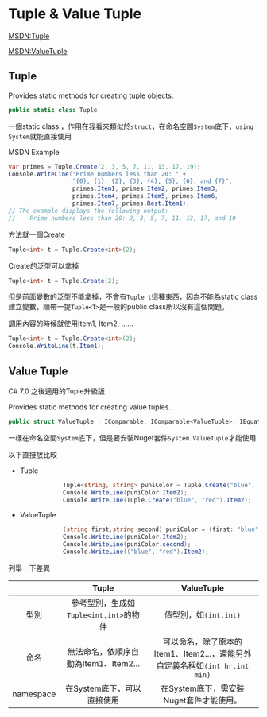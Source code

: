 # Tuple & Value Tuple

[MSDN:Tuple](https://docs.microsoft.com/zh-tw/dotnet/api/system.tuple?view=net-5.0)

[MSDN:ValueTuple](https://docs.microsoft.com/zh-tw/dotnet/api/system.valuetuple?view=net-5.0)

## Tuple



Provides static methods for creating tuple objects.

```csharp
public static class Tuple
```



一個static class ，作用在我看來類似於`struct`，在命名空間`System`底下，`using System`就能直接使用

MSDN Example

```C#
var primes = Tuple.Create(2, 3, 5, 7, 11, 13, 17, 19);
Console.WriteLine("Prime numbers less than 20: " + 
                  "{0}, {1}, {2}, {3}, {4}, {5}, {6}, and {7}",
                  primes.Item1, primes.Item2, primes.Item3, 
                  primes.Item4, primes.Item5, primes.Item6,
                  primes.Item7, primes.Rest.Item1);
// The example displays the following output:
//    Prime numbers less than 20: 2, 3, 5, 7, 11, 13, 17, and 19
```



方法就一個Create

```C#
Tuple<int> t = Tuple.Create<int>(2);
```

Create的泛型可以拿掉

```C#
Tuple<int> t = Tuple.Create(2);
```

但是前面變數的泛型不能拿掉，不會有`Tuple t`這種東西，因為不能為static class建立變數，順帶一提`Tuple<T>`是一般的public class所以沒有這個問題。

調用內容的時候就使用Item1, Item2, ...... 

```C#
Tuple<int> t = Tuple.Create<int>(2);
Console.WriteLine(t.Item1);
```



## Value Tuple

C# 7.0 之後適用的Tuple升級版

Provides static methods for creating value tuples.

```csharp
public struct ValueTuple : IComparable, IComparable<ValueTuple>, IEquatable<ValueTuple>, System.Collections.IStructuralComparable, System.Collections.IStructuralEquatable, System.Runtime.CompilerServices.ITuple
```

一樣在命名空間`System`底下，但是要安裝Nuget套件`System.ValueTuple`才能使用

以下直接放比較

* Tuple

  ```C#
              Tuple<string, string> puniColor = Tuple.Create("blue", "red");
              Console.WriteLine(puniColor.Item2);
              Console.WriteLine(Tuple.Create("blue", "red").Item2);
  ```

* ValueTuple

  ```C#
              (string first,string second) puniColor = (first: "blue", second: "red");
              Console.WriteLine(puniColor.Item2);
              Console.WriteLine(puniColor.second);
              Console.WriteLine(("blue", "red").Item2);
  ```

  

列舉一下差異

|           |                 Tuple                  |                          ValueTuple                          |
| :-------: | :------------------------------------: | :----------------------------------------------------------: |
|   型別    | 參考型別，生成如`Tuple<int,int>`的物件 |                    值型別，如`(int,int)`                     |
|   命名    | 無法命名，依順序自動為Item1、Item2...  | 可以命名，除了原本的Item1、Item2...，還能另外自定義名稱如`(int hr,int min)` |
| namespace |       在System底下，可以直接使用       |           在System底下，需安裝Nuget套件才能使用。            |

